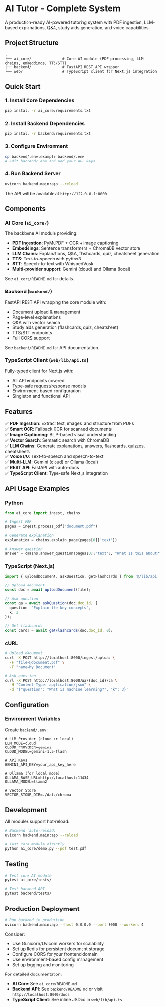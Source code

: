 # AI Tutor - Complete System

A production-ready AI-powered tutoring system with PDF ingestion, LLM-based explanations, Q&A, study aids generation, and voice capabilities.

## Project Structure

```
.
├── ai_core/              # Core AI module (PDF processing, LLM chains, embeddings, TTS/STT)
├── backend/              # FastAPI REST API wrapper
└── web/                  # TypeScript client for Next.js integration
```

## Quick Start

### 1. Install Core Dependencies

```bash
pip install -r ai_core/requirements.txt
```

### 2. Install Backend Dependencies

```bash
pip install -r backend/requirements.txt
```

### 3. Configure Environment

```bash
cp backend/.env.example backend/.env
# Edit backend/.env and add your API keys
```

### 4. Run Backend Server

```bash
uvicorn backend.main:app --reload
```

The API will be available at `http://127.0.0.1:8000`

## Components

### AI Core (`ai_core/`)

The backbone AI module providing:
- **PDF Ingestion**: PyMuPDF + OCR + image captioning
- **Embeddings**: Sentence transformers + ChromaDB vector store
- **LLM Chains**: Explanations, Q&A, flashcards, quiz, cheatsheet generation
- **TTS**: Text-to-speech with pyttsx3
- **STT**: Speech-to-text with Whisper/Vosk
- **Multi-provider support**: Gemini (cloud) and Ollama (local)

See `ai_core/README.md` for details.

### Backend (`backend/`)

FastAPI REST API wrapping the core module with:
- Document upload & management
- Page-level explanations
- Q&A with vector search
- Study aids generation (flashcards, quiz, cheatsheet)
- TTS/STT endpoints
- Full CORS support

See `backend/README.md` for API documentation.

### TypeScript Client (`web/lib/api.ts`)

Fully-typed client for Next.js with:
- All API endpoints covered
- Type-safe request/response models
- Environment-based configuration
- Singleton and functional API

## Features

✅ **PDF Ingestion**: Extract text, images, and structure from PDFs  
✅ **Smart OCR**: Fallback OCR for scanned documents  
✅ **Image Captioning**: BLIP-based visual understanding  
✅ **Vector Search**: Semantic search with ChromaDB  
✅ **LLM Chains**: Generate explanations, answers, flashcards, quizzes, cheatsheets  
✅ **Voice I/O**: Text-to-speech and speech-to-text  
✅ **Multi-LLM**: Gemini (cloud) or Ollama (local)  
✅ **REST API**: FastAPI with auto-docs  
✅ **TypeScript Client**: Type-safe Next.js integration  

## API Usage Examples

### Python

```python
from ai_core import ingest, chains

# Ingest PDF
pages = ingest.process_pdf("document.pdf")

# Generate explanation
explanation = chains.explain_page(pages[0]['text'])

# Answer question
answer = chains.answer_question(pages[0]['text'], "What is this about?")
```

### TypeScript (Next.js)

```typescript
import { uploadDocument, askQuestion, getFlashcards } from '@/lib/api';

// Upload document
const doc = await uploadDocument(file);

// Ask question
const qa = await askQuestion(doc.doc_id, { 
  question: "Explain the key concepts",
  k: 3 
});

// Get flashcards
const cards = await getFlashcards(doc.doc_id, 0);
```

### cURL

```bash
# Upload document
curl -X POST http://localhost:8000/ingest/upload \
  -F "file=@document.pdf" \
  -F "name=My Document"

# Ask question
curl -X POST http://localhost:8000/qa/{doc_id}/qa \
  -H "Content-Type: application/json" \
  -d '{"question": "What is machine learning?", "k": 3}'
```

## Configuration

### Environment Variables

Create `backend/.env`:

```env
# LLM Provider (cloud or local)
LLM_MODE=cloud
CLOUD_PROVIDER=gemini
CLOUD_MODEL=gemini-1.5-flash

# API Keys
GEMINI_API_KEY=your_api_key_here

# Ollama (for local mode)
OLLAMA_BASE_URL=http://localhost:11434
OLLAMA_MODEL=llama2

# Vector Store
VECTOR_STORE_DIR=./data/chroma
```

## Development

All modules support hot-reload:

```bash
# Backend (auto-reload)
uvicorn backend.main:app --reload

# Test core module directly
python ai_core/demo.py --pdf test.pdf
```

## Testing

```bash
# Test core AI module
pytest ai_core/tests/

# Test backend API
pytest backend/tests/
```

## Production Deployment

```bash
# Run backend in production
uvicorn backend.main:app --host 0.0.0.0 --port 8000 --workers 4
```

Consider:
- Use Gunicorn/Uvicorn workers for scalability
- Set up Redis for persistent document storage
- Configure CORS for your frontend domain
- Use environment-based config management
- Set up logging and monitoring


For detailed documentation:
- **AI Core**: See `ai_core/README.md`
- **Backend API**: See `backend/README.md` or visit `http://localhost:8000/docs`
- **TypeScript Client**: See inline JSDoc in `web/lib/api.ts`

